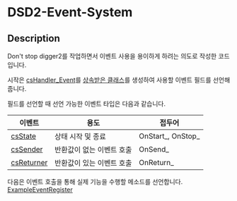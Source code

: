 # DSD2-Event-System

## Description

Don't stop digger2를 작업하면서 이벤트 사용을 용이하게 하려는 의도로 작성한 코드입니다.

시작은 [csHandler_Event](https://github.com/Dragnov/DSD2-Event-System/blob/main/csHandler_Event.cs)를 [상속받은 클래스](https://github.com/Dragnov/DSD2-Event-System/blob/main/csHandler_Event_Sample.cs)를 생성하여 사용할 이벤트 필드를 선언해줍니다.

필드를 선언할 때 선언 가능한 이벤트 타입은 다음과 같습니다.

|이벤트|용도|접두어|
|-|-|-|
|[csState](https://github.com/Dragnov/DSD2-Event-System/blob/main/csState.cs)|상태 시작 및 종료|OnStart_, OnStop_|
|[csSender](https://github.com/Dragnov/DSD2-Event-System/blob/main/csSender.cs)|반환값이 없는 이벤트 호출|OnSend_|
|[csReturner](https://github.com/Dragnov/DSD2-Event-System/blob/main/csReturner.cs)|반환값이 있는 이벤트 호출|OnReturn_|

다음은 이벤트 호출을 통해 실제 기능을 수행할 메소드를 선언합니다. [ExampleEventRegister](https://github.com/Dragnov/DSD2-Event-System/blob/main/ExampleEventRegister.cs)
